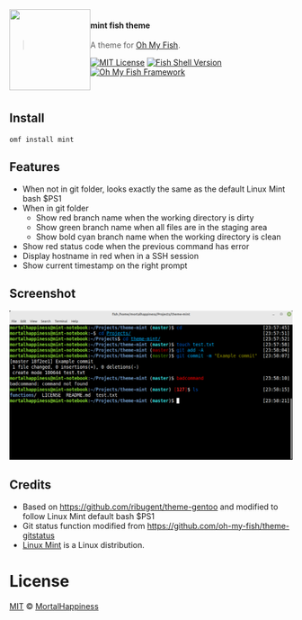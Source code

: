 <img src="https://cdn.rawgit.com/oh-my-fish/oh-my-fish/e4f1c2e0219a17e2c748b824004c8d0b38055c16/docs/logo.svg" align="left" width="144px" height="144px"/>

#### mint fish theme
> A theme for [Oh My Fish][omf-link].

[![MIT License](https://img.shields.io/badge/license-MIT-007EC7.svg?style=flat-square)](/LICENSE)
[![Fish Shell Version](https://img.shields.io/badge/fish-v3.0.0-007EC7.svg?style=flat-square)](https://fishshell.com)
[![Oh My Fish Framework](https://img.shields.io/badge/Oh%20My%20Fish-Framework-007EC7.svg?style=flat-square)](https://www.github.com/oh-my-fish/oh-my-fish)

<br />


## Install

```fish
omf install mint
```


## Features

* When not in git folder, looks exactly the same as the default Linux Mint bash $PS1
* When in git folder
  * Show red branch name when the working directory is dirty
  * Show green branch name when all files are in the staging area
  * Show bold cyan branch name when the working directory is clean
* Show red status code when the previous command has error
* Display hostname in red when in a SSH session
* Show current timestamp on the right prompt

## Screenshot

<p align="center">
  <img src="screenshot.png">
</p>

## Credits

* Based on https://github.com/ribugent/theme-gentoo and modified to follow Linux Mint default bash $PS1
* Git status function modified from https://github.com/oh-my-fish/theme-gitstatus
* [Linux Mint](https://linuxmint.com/) is a Linux distribution.

# License

[MIT][mit] © [MortalHappiness][author]


[mit]:            https://opensource.org/licenses/MIT
[author]:         https://github.com/{{USER}}
[omf-link]:       https://www.github.com/oh-my-fish/oh-my-fish

[license-badge]:  https://img.shields.io/badge/license-MIT-007EC7.svg?style=flat-square
